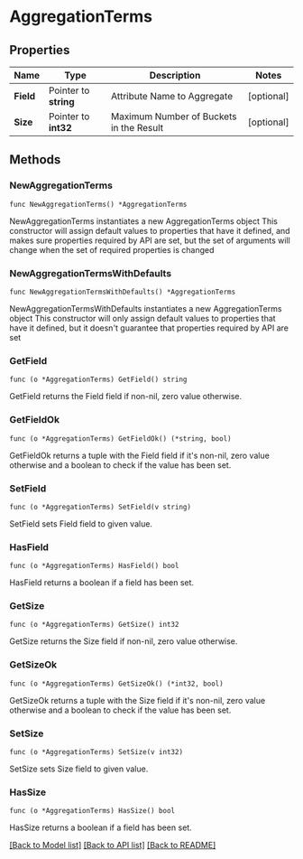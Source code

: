 # AggregationTerms

## Properties

Name | Type | Description | Notes
------------ | ------------- | ------------- | -------------
**Field** | Pointer to **string** | Attribute Name to Aggregate | [optional] 
**Size** | Pointer to **int32** | Maximum Number of Buckets in the Result | [optional] 

## Methods

### NewAggregationTerms

`func NewAggregationTerms() *AggregationTerms`

NewAggregationTerms instantiates a new AggregationTerms object
This constructor will assign default values to properties that have it defined,
and makes sure properties required by API are set, but the set of arguments
will change when the set of required properties is changed

### NewAggregationTermsWithDefaults

`func NewAggregationTermsWithDefaults() *AggregationTerms`

NewAggregationTermsWithDefaults instantiates a new AggregationTerms object
This constructor will only assign default values to properties that have it defined,
but it doesn't guarantee that properties required by API are set

### GetField

`func (o *AggregationTerms) GetField() string`

GetField returns the Field field if non-nil, zero value otherwise.

### GetFieldOk

`func (o *AggregationTerms) GetFieldOk() (*string, bool)`

GetFieldOk returns a tuple with the Field field if it's non-nil, zero value otherwise
and a boolean to check if the value has been set.

### SetField

`func (o *AggregationTerms) SetField(v string)`

SetField sets Field field to given value.

### HasField

`func (o *AggregationTerms) HasField() bool`

HasField returns a boolean if a field has been set.

### GetSize

`func (o *AggregationTerms) GetSize() int32`

GetSize returns the Size field if non-nil, zero value otherwise.

### GetSizeOk

`func (o *AggregationTerms) GetSizeOk() (*int32, bool)`

GetSizeOk returns a tuple with the Size field if it's non-nil, zero value otherwise
and a boolean to check if the value has been set.

### SetSize

`func (o *AggregationTerms) SetSize(v int32)`

SetSize sets Size field to given value.

### HasSize

`func (o *AggregationTerms) HasSize() bool`

HasSize returns a boolean if a field has been set.


[[Back to Model list]](../README.md#documentation-for-models) [[Back to API list]](../README.md#documentation-for-api-endpoints) [[Back to README]](../README.md)


